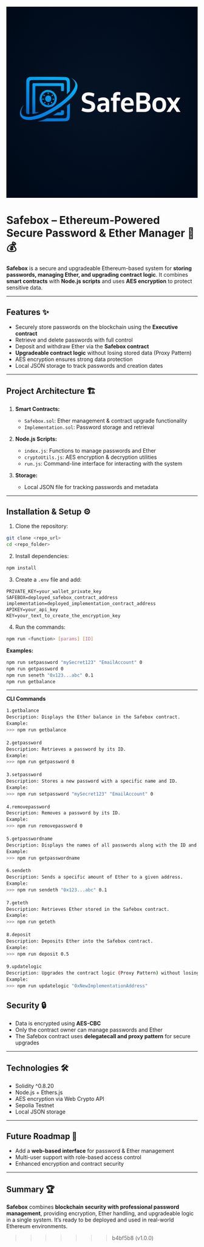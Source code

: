 ![Safebox Screenshot](./images/logo.png)

# Safebox – Ethereum-Powered Secure Password & Ether Manager 🔐💰

**Safebox** is a secure and upgradeable Ethereum-based system for **storing passwords, managing Ether, and upgrading contract logic**. It combines **smart contracts** with **Node.js scripts** and uses **AES encryption** to protect sensitive data.

---

## Features ✨

- Securely store passwords on the blockchain using the **Executive contract**  
- Retrieve and delete passwords with full control  
- Deposit and withdraw Ether via the **Safebox contract**  
- **Upgradeable contract logic** without losing stored data (Proxy Pattern)  
- AES encryption ensures strong data protection  
- Local JSON storage to track passwords and creation dates  

---

## Project Architecture 🏗️

1. **Smart Contracts:**
   - `Safebox.sol`: Ether management & contract upgrade functionality  
   - `Implementation.sol`: Password storage and retrieval  

2. **Node.js Scripts:**
   - `index.js`: Functions to manage passwords and Ether  
   - `cryptoUtils.js`: AES encryption & decryption utilities  
   - `run.js`: Command-line interface for interacting with the system  

3. **Storage:**
   - Local JSON file for tracking passwords and metadata  

---

## Installation & Setup ⚙️

1. Clone the repository:
```bash
git clone <repo_url>
cd <repo_folder>
```

2. Install dependencies:
```bash
npm install
```

3. Create a `.env` file and add:
```
PRIVATE_KEY=your_wallet_private_key
SAFEBOX=deployed_safebox_contract_address
implementation=deployed_implementation_contract_address
APIKEY=your_api_key
KEY=your_text_to_create_the_encryption_key
```

4. Run the commands:
```bash
npm run <function> [params] [ID]
```

**Examples:**
```bash
npm run setpassword "mySecret123" "EmailAccount" 0
npm run getpassword 0
npm run seneth "0x123...abc" 0.1
npm run getbalance
```

---

**CLI Commands**
```bash
1.getbalance
Description: Displays the Ether balance in the Safebox contract.
Example:
>>> npm run getbalance

2.getpassword
Description: Retrieves a password by its ID.
Example:
>>> npm run getpassword 0

3.setpassword
Description: Stores a new password with a specific name and ID.
Example:
>>> npm run setpassword "mySecret123" "EmailAccount" 0

4.removepassword
Description: Removes a password by its ID.
Example:
>>> npm run removepassword 0

5.getpasswordname
Description: Displays the names of all passwords along with the ID and storage time.
Example:
>>> npm run getpasswordname

6.sendeth
Description: Sends a specific amount of Ether to a given address.
Example:
>>> npm run sendeth "0x123...abc" 0.1

7.geteth
Description: Retrieves Ether stored in the Safebox contract.
Example:
>>> npm run geteth

8.deposit
Description: Deposits Ether into the Safebox contract.
Example:
>>> npm run deposit 0.5

9.updatelogic
Description: Upgrades the contract logic (Proxy Pattern) without losing stored data.
Example:
>>> npm run updatelogic "0xNewImplementationAddress"

```

## Security 🔒

- Data is encrypted using **AES-CBC**  
- Only the contract owner can manage passwords and Ether  
- The Safebox contract uses **delegatecall and proxy pattern** for secure upgrades  

---

## Technologies 🛠️

- Solidity ^0.8.20  
- Node.js + Ethers.js  
- AES encryption via Web Crypto API  
- Sepolia Testnet  
- Local JSON storage  

---

## Future Roadmap 🚀

- Add a **web-based interface** for password & Ether management  
- Multi-user support with role-based access control  
- Enhanced encryption and contract security  

---

## Summary 🏆

**Safebox** combines **blockchain security with professional password management**, providing encryption, Ether handling, and upgradeable logic in a single system. It’s ready to be deployed and used in real-world Ethereum environments.
>>>>>>> b4bf5b8 (v1.0.0)
